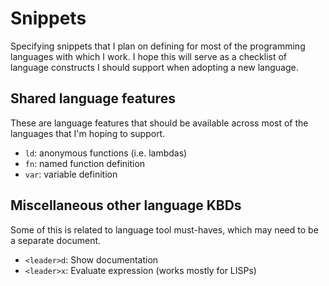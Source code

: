 # Snippets

Specifying snippets that I plan on defining for most of the programming
languages with which I work. I hope this will serve as a checklist of language
constructs I should support when adopting a new language.

## Shared language features

These are language features that should be available across most of the
languages that I'm hoping to support.

- `ld`: anonymous functions (i.e. lambdas)
- `fn`: named function definition
- `var`: variable definition

## Miscellaneous other language KBDs

Some of this is related to language tool must-haves, which may need to be a
separate document.

- `<leader>d`: Show documentation
- `<leader>x`: Evaluate expression (works mostly for LISPs)
